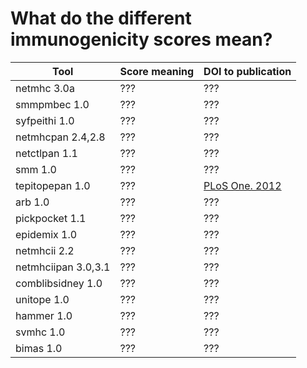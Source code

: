 # What do the different immunogenicity scores mean?

| Tool | Score meaning | DOI to publication |
|------|---------------|--------------------|
| netmhc 3.0a | ??? | ??? |
| smmpmbec 1.0 | ??? | ??? |
| syfpeithi 1.0 | ??? | ??? |
|netmhcpan 2.4,2.8 | ??? | ??? |
|netctlpan 1.1 | ??? | ??? |
|smm 1.0 | ??? | ??? |
|tepitopepan 1.0 | ??? | [PLoS One. 2012](dx.doi.org/10.1371/journal.pone.0030483) |
| arb 1.0 | ??? | ??? |
| pickpocket 1.1 | ??? | ??? |
|epidemix 1.0 | ??? | ??? |
|netmhcii 2.2 | ??? | ??? |
|netmhciipan 3.0,3.1 | ??? | ??? |
|comblibsidney 1.0 | ??? | ??? |
| unitope 1.0| ??? | ??? |
|hammer 1.0| ??? | ??? |
| svmhc 1.0| ??? | ??? |
| bimas 1.0 | ??? | ??? |
